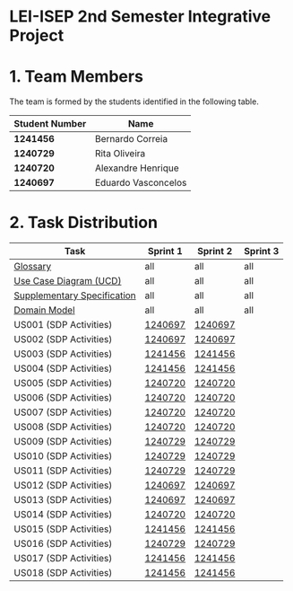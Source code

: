 # LEI-ISEP 2nd Semester Integrative Project

# 1. Team Members

The team is formed by the students identified in the following table.

| Student Number | Name              |
|----------------|-------------------|
| **1241456**    | Bernardo Correia  |
| **1240729**    | Rita Oliveira |
| **1240720**    | Alexandre Henrique |
| **1240697**    | Eduardo Vasconcelos |

# 2. Task Distribution ###

| Task                                                                                                                           | Sprint 1                             | Sprint 2                             | Sprint 3 |
|--------------------------------------------------------------------------------------------------------------------------------|--------------------------------------|--------------------------------------|----------|
| [Glossary](system-documentation/global-artifacts/glossary.md)                                                                 | all                                  | all                                  | all      |
| [Use Case Diagram (UCD)](system-documentation/global-artifacts/use-case-diagram.md)                                           | all                                  | all                                  | all      |
| [Supplementary Specification](system-documentation/global-artifacts/suplementary-specification.md)                            | all                                  | all                                  | all      |
| [Domain Model](system-documentation/global-artifacts/svg/DM.svg)                                                              | all                                  | all                                  | all      |
| US001 (SDP Activities)                                                                                                         | [1240697](system-documentation/US001) | [1240697](system-documentation/US001) |          |
| US002 (SDP Activities)                                                                                                         | [1240697](system-documentation/US002) | [1240697](system-documentation/US002) |          |
| US003 (SDP Activities)                                                                                                         | [1241456](system-documentation/US003) | [1241456](system-documentation/US003) |          |
| US004 (SDP Activities)                                                                                                         | [1241456](system-documentation/US004) | [1241456](system-documentation/US004) |          |
| US005 (SDP Activities)                                                                                                         | [1240720](system-documentation/US005) | [1240720](system-documentation/US005) |          |
| US006 (SDP Activities)                                                                                                         | [1240720](system-documentation/US006) | [1240720](system-documentation/US006) |          |
| US007 (SDP Activities)                                                                                                         | [1240720](system-documentation/US007) | [1240720](system-documentation/US007) |          |
| US008 (SDP Activities)                                                                                                         | [1240720](system-documentation/US008) | [1240720](system-documentation/US008) |          |
| US009 (SDP Activities)                                                                                                         | [1240729](system-documentation/US009) | [1240729](system-documentation/US009) |          |
| US010 (SDP Activities)                                                                                                         | [1240729](system-documentation/US010) | [1240729](system-documentation/US010) |          |
| US011 (SDP Activities)                                                                                                         | [1240729](system-documentation/US011) | [1240729](system-documentation/US011) |          |
| US012 (SDP Activities)                                                                                                         | [1240697](system-documentation/US012) | [1240697](system-documentation/US012) |          |
| US013 (SDP Activities)                                                                                                         | [1240697](system-documentation/US013) | [1240697](system-documentation/US013) |          |
| US014 (SDP Activities)                                                                                                         | [1240720](system-documentation/US014) | [1240720](system-documentation/US014) |          |
| US015 (SDP Activities)                                                                                                         | [1241456](system-documentation/US015) | [1241456](system-documentation/US015) |          |
| US016 (SDP Activities)                                                                                                         | [1240729](system-documentation/US016) | [1240729](system-documentation/US016) |          |
| US017 (SDP Activities)                                                                                                         | [1241456](system-documentation/US017) | [1241456](system-documentation/US017) |          |
| US018 (SDP Activities)                                                                                                         | [1241456](system-documentation/US018) | [1241456](system-documentation/US018) |          |
